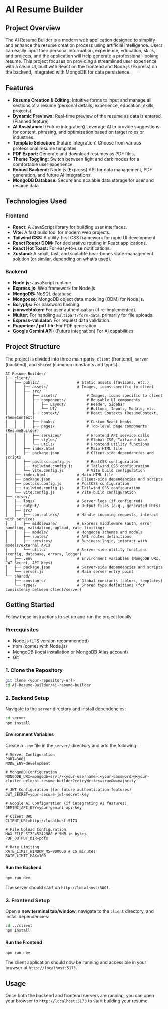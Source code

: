 # AI Resume Builder

## Project Overview

The AI Resume Builder is a modern web application designed to simplify and enhance the resume creation process using artificial intelligence. Users can easily input their personal information, experience, education, skills, and projects, and the application will help generate a professional-looking resume. This project focuses on providing a streamlined user experience with a clean UI, built with React on the frontend and Node.js (Express) on the backend, integrated with MongoDB for data persistence.

## Features

*   **Resume Creation & Editing:** Intuitive forms to input and manage all sections of a resume (personal details, experience, education, skills, projects).
*   **Dynamic Previews:** Real-time preview of the resume as data is entered. (Planned feature)
*   **AI Assistance:** (Future integration) Leverage AI to provide suggestions for content, phrasing, and optimization based on target roles or industries.
*   **Template Selection:** (Future integration) Choose from various professional resume templates.
*   **PDF Export:** Generate and download resumes as PDF files.
*   **Theme Toggling:** Switch between light and dark modes for a comfortable user experience.
*   **Robust Backend:** Node.js (Express) API for data management, PDF generation, and future AI integrations.
*   **MongoDB Database:** Secure and scalable data storage for user and resume data.

## Technologies Used

### Frontend
*   **React:** A JavaScript library for building user interfaces.
*   **Vite:** A fast build tool for modern web projects.
*   **Tailwind CSS:** A utility-first CSS framework for rapid UI development.
*   **React Router DOM:** For declarative routing in React applications.
*   **React Hot Toast:** For easy-to-use notifications.
*   **Zustand:** A small, fast, and scalable bear-bones state-management solution (or similar, depending on what's used).

### Backend
*   **Node.js:** JavaScript runtime.
*   **Express.js:** Web framework for Node.js.
*   **MongoDB:** NoSQL database.
*   **Mongoose:** MongoDB object data modeling (ODM) for Node.js.
*   **Bcryptjs:** For password hashing.
*   **jsonwebtoken:** For user authentication (if re-implemented).
*   **Multer:** For handling `multipart/form-data`, primarily for file uploads.
*   **Express-validator:** For request data validation.
*   **Puppeteer / pdf-lib:** For PDF generation.
*   **Google Gemini API:** (Future integration) For AI capabilities.

## Project Structure

The project is divided into three main parts: `client` (frontend), `server` (backend), and `shared` (common constants and types).

```
AI-Resume-Builder/
├── client/
│   ├── public/                 # Static assets (favicons, etc.)
│   │   ├── assets/             # Images, icons specific to client
│   │   ├── src/
│   │   │   ├── assets/             # Images, icons specific to client
│   │   │   ├── components/         # Reusable UI components
│   │   │   │   ├── Layout/         # Header, Sidebar
│   │   │   │   └── UI/             # Buttons, Inputs, Modals, etc.
│   │   │   ├── context/            # React Contexts (ResumeContext, ThemeContext)
│   │   │   ├── hooks/              # Custom React hooks
│   │   │   ├── pages/              # Top-level page components (ResumeBuilder)
│   │   │   ├── services/           # Frontend API service calls
│   │   │   ├── styles/             # Global CSS, Tailwind base
│   │   │   └── utils/              # Frontend utility functions
│   │   ├── index.html              # Main HTML file
│   │   ├── package.json            # Client-side dependencies and scripts
│   │   ├── postcss.config.js       # PostCSS configuration
│   │   ├── tailwind.config.js      # Tailwind CSS configuration
│   │   └── vite.config.js          # Vite build configuration
│   ├── index.html              # Main HTML file
│   ├── package.json            # Client-side dependencies and scripts
│   ├── postcss.config.js       # PostCSS configuration
│   ├── tailwind.config.js      # Tailwind CSS configuration
│   └── vite.config.js          # Vite build configuration
├── server/
│   ├── logs/                   # Server logs (if configured)
│   ├── output/                 # Output files (e.g., generated PDFs)
│   ├── src/
│   │   ├── controllers/        # Handle incoming requests, interact with services
│   │   ├── middleware/         # Express middleware (auth, error handling, validation, upload, rate limiting)
│   │   ├── models/             # Mongoose schemas and models
│   │   ├── routes/             # API routes definitions
│   │   ├── services/           # Business logic, interact with models/external APIs
│   │   └── utils/              # Server-side utility functions (config, database, errors, logger)
│   ├── .env                    # Environment variables (MongoDB URI, JWT Secret, API Keys)
│   ├── package.json            # Server-side dependencies and scripts
│   └── server.js               # Main server entry point
└── shared/
    ├── constants/              # Global constants (colors, templates)
    └── types/                  # Shared type definitions (for consistency between client/server)
```

## Getting Started

Follow these instructions to set up and run the project locally.

### Prerequisites

*   Node.js (LTS version recommended)
*   npm (comes with Node.js)
*   MongoDB (local installation or MongoDB Atlas account)
*   Git

### 1. Clone the Repository

```bash
git clone <your-repository-url>
cd AI-Resume-Builder/ai-resume-builder
```

### 2. Backend Setup

Navigate to the `server` directory and install dependencies:

```bash
cd server
npm install
```

#### Environment Variables

Create a `.env` file in the `server/` directory and add the following:

```
# Server Configuration
PORT=3001
NODE_ENV=development

# MongoDB Configuration
MONGODB_URI=mongodb+srv://<your-username>:<your-password>@<your-cluster-url>/ai-resume-builder?retryWrites=true&w=majority

# JWT Configuration (for future authentication features)
JWT_SECRET=your-secure-jwt-secret-key

# Google AI Configuration (if integrating AI features)
GEMINI_API_KEY=your-gemini-api-key

# Client URL
CLIENT_URL=http://localhost:5173

# File Upload Configuration
MAX_FILE_SIZE=5242880 # 5MB in bytes
PDF_OUTPUT_DIR=pdfs

# Rate Limiting
RATE_LIMIT_WINDOW_MS=900000 # 15 minutes
RATE_LIMIT_MAX=100
```

#### Run the Backend

```bash
npm run dev
```

The server should start on `http://localhost:3001`.

### 3. Frontend Setup

Open a **new terminal tab/window**, navigate to the `client` directory, and install dependencies:

```bash
cd ../client
npm install
```

#### Run the Frontend

```bash
npm run dev
```

The client application should now be running and accessible in your browser at `http://localhost:5173`.

## Usage

Once both the backend and frontend servers are running, you can open your browser to `http://localhost:5173` to start building your resume.
